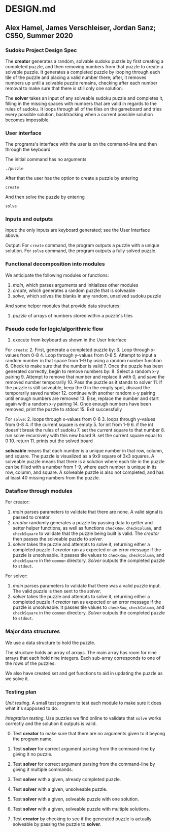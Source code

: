 # DESIGN.md
## Alex Hamel, James Verschleiser, Jordan Sanz; CS50, Summer 2020

### Sudoku Project Design Spec

The **creator** generates a random, solvable sudoku puzzle by first creating a completed puzzle, and then removing numbers from that puzzle to create a solvable puzzle. 
It generates a completed puzzle by looping through each tile of the puzzle and placing a valid number there; after, it removes numbers up until a solvable puzzle remains, checking after each number removal to make sure that there is still only one solution.

The **solver** takes an input of any solveable sudoku puzzle and completes it, filling in the missing spaces with numbers that are valid in regards to the rules of sudoku. It loops through all of the tiles on the gameboard and tries every possible solution, backtracking when a current possible solution becomes impossible.


### User interface

The programs's interface with the user is on the command-line and then through the keyboard.

The initial command has no arguments

```
./puzzle
```

After that the user has the option to create a puzzle by entering

```
create
```

And then solve the puzzle by entering

```
solve
```

### Inputs and outputs

Input: the only inputs are keyboard generated; see the User Interface above.

Output: For `create` command, the program outputs a puzzle with a unique solution. For `solve` command, the program outputs a fully solved puzzle.


### Functional decomposition into modules

We anticipate the following modules or functions:

 1. *main*, which parses arguments and initializes other modules
 2. *create*, which generates a random puzzle that is solveable
 3. *solve*, which solves the blanks in any random, unsolved sudoku puzzle

And some helper modules that provide data structures:

 1. *puzzle* of arrays of numbers stored within a puzzle's tiles

### Pseudo code for logic/algorithmic flow

1. execute from keyboard as shown in the User Interface

For `create`:
2. First, generate a completed puzzle by:
    3. Loop through x-values from 0-8
        4. Loop through y-values from 0-8
            5. Attempt to input a random number in that space from 1-9 by using a random number function
                6. Check to make sure that the number is valid
7. Once the puzzle has been generated correctly, begin to remove numbers by:
    8. Select a random x-y pairing
    9. Attempt to remove that number and replace it with 0, and save the removed number temporarily
        10. Pass the puzzle as it stands to solver
        11. If the puzzle is still solveable, keep the 0 in the empty spot, discard the temporarily saved number
            12. continue with another random x-y pairing until enough numbers are removed
        13. Else, replace the number and start again with a random x-y pairing
14. Once enough numbers have been removed, print the puzzle to stdout
15. Exit successfully

For `solve`:
2. loops through x-values from 0-8
    3. loops through y-values from 0-8
        4. if the current square is empty
            5. for int from 1-9
                6. if the int doesn't break the rules of sudoku
                    7. set the current square to that number
                    8. run solve recursively with this new board
                    9. set the current square equal to 0
            10. return
11. prints out the solved board


**solveable** means that each number is a unique number in that row, column, and square. The puzzle is visualized as a 9x9 square of 3x3 squares. A solveable puzzle means that there is a solution where each tile in the puzzle can be filled with a number from 1-9, where each number is unique in its row, column, and square. A solveable puzzle is also not completed, and has at least 40 missing numbers from the puzzle. 

### Dataflow through modules

For creator:
 1. *main* parses parameters to validate that there are none. A valid signal is passed to creator. 
 2. *creator* randomly generates a puzzle by passing data to getter and setter helper functions, as well as functions `checkRow`, `checkColumn`, and `checkSquare` to validate that the puzzle being built is valid. The *creator* then passes the solveable puzzle to *solver*.
 3. *solver* takes the puzzle and attempts to solve it, returning either a completed puzzle if *creator* ran as expected or an error message if the puzzle is unsolveable. It passes tile values to `checkRow`, `checkColumn`, and `checkSquare` in the `common` directory. *Solver* outputs the completed puzzle to `stdout`. 

For solver:
1. *main* parses parameters to validate that there was a valid puzzle input. The valid puzzle is then sent to the *solver*.
2. *solver* takes the puzzle and attempts to solve it, returning either a completed puzzle if *creator* ran as expected or an error message if the puzzle is unsolveable. It passes tile values to `checkRow`, `checkColumn`, and `checkSquare` in the `common` directory. *Solver* outputs the completed puzzle to `stdout`. 

### Major data structures

We use a data structure to hold the puzzle.

The structure holds an array of arrays. The main array has room for nine arrays that each hold nine integers. Each sub-array corresponds to one of the rows of the puzzles.

We also have created set and get functions to aid in updating the puzzle as we solve it.

### Testing plan

*Unit testing*.  A small test program to test each module to make sure it does what it's supposed to do.

*Integration testing*.  Use puzzles we find online to validate that `solve` works correctly and the solution it outputs is valid.

0. Test **creator** to make sure that there are no arguments given to it beyong the program name.

0. Test **solver** for correct argument parsing from the command-line by giving it no puzzle.

0. Test **solver** for correct argument parsing from the command-line by giving it multiple commands.

1. Test **solver** with a given, already completed puzzle.

2. Test **solver** with a given, unsolveable puzzle.

3. Test **solver** with a given, solveable puzzle with one solution.

4. Test **solver** with a given, solveable puzzle with multiple solutions.

5. Test **creator** by checking to see if the generated puzzle is actually solveable by passing the puzzle to **solver**. 
